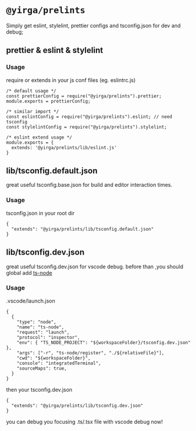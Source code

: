 # `@yirga/prelints`

Simply get eslint, stylelint, prettier configs and tsconfig.json for dev and debug;

## prettier & eslint & stylelint 

### Usage
require or extends in your js conf files (eg. eslintrc.js)
```
/* default usage */
const prettierConfig = require("@yirga/prelints").prettier;
module.exports = prettierConfig;

/* similar import */
const eslintConfig = require("@yirga/prelints").eslint; // need tsconfig
const stylelintConfig = require("@yirga/prelints").stylelint;

/* eslint extend usage */
module.exports = {
  extends: '@yirga/prelints/lib/eslint.js'
}
```

## lib/tsconfig.default.json

great useful tsconfig.base.json for build and editor interaction times.

### Usage
tsconfig.json in your root dir
```
{
  "extends": "@yirga/prelints/lib/tsconfig.default.json"
}

```

## lib/tsconfig.dev.json

great useful tsconfig.dev.json for vscode debug.
before than ,you should global add [ts-node](https://www.npmjs.com/package/ts-node)

### Usage
.vscode/launch.json

```
{
  {
    "type": "node",
    "name": "ts-node",
    "request": "launch",
    "protocol": "inspector",
    "env": { "TS_NODE_PROJECT": "${workspaceFolder}/tsconfig.dev.json" },
    "args": ["-r", "ts-node/register", "./${relativeFile}"],
    "cwd": "${workspaceFolder}",
    "console": "integratedTerminal",
    "sourceMaps": true,
  }
}
```
then your tsconfig.dev.json

```
{
  "extends": "@yirga/prelints/lib/tsconfig.dev.json"
}

```
you can debug you focusing .ts/.tsx file with vscode debug now!